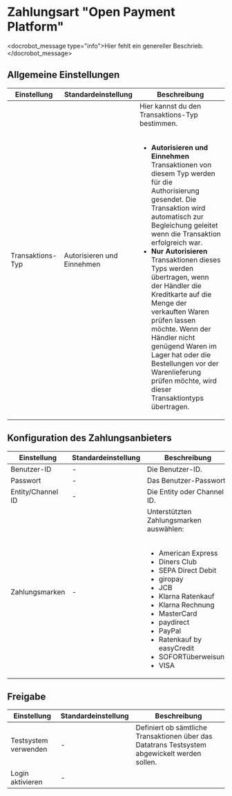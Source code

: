 # Zahlungsart "Open Payment Platform"

<docrobot_message type="info">Hier fehlt ein genereller Beschrieb.</docrobot_message>

## Allgemeine Einstellungen

<table>
	<thead>
		<tr>
			<th>Einstellung</th>
			<th>Standardeinstellung</th>
			<th>Beschreibung</th>
		</tr>
	</thead>
	<tbody>
		<tr>
			<td>Transaktions-Typ</td>
			<td>Autorisieren und Einnehmen</td>
			<td>Hier kannst du den Transaktions-Typ bestimmen.<br><br>
				<ul>
				<li><strong>Autorisieren und Einnehmen</strong><br>
				Transaktionen von diesem Typ werden für die Authorisierung gesendet. Die Transaktion wird automatisch zur Begleichung geleitet wenn die Transaktion erfolgreich war.</li>
				<li><strong>Nur Autorisieren</strong><br>
				Transaktionen dieses Typs werden übertragen, wenn der Händler die Kreditkarte auf die Menge der verkauften Waren prüfen lassen möchte. Wenn der Händler nicht genügend Waren im Lager hat oder die Bestellungen vor der Warenlieferung prüfen möchte, wird dieser Transaktiontyps übertragen.</li>
				</ul>
			</td>
		</tr>
	</tbody>
</table>

## Konfiguration des Zahlungsanbieters

<table>
	<thead>
		<tr>
			<th>Einstellung</th>
			<th>Standardeinstellung</th>
			<th>Beschreibung</th>
		</tr>
	</thead>
	<tbody>
		<tr>
			<td>Benutzer-ID</td>
			<td>-</td>
			<td>Die Benutzer-ID.</td>
		</tr>
		<tr>
			<td>Passwort</td>
			<td>-</td>
			<td>Das Benutzer-Passwort.</td>
		</tr>
		<tr>
			<td>Entity/Channel ID</td>
			<td>-</td>
			<td>Die Entity oder Channel ID.</td>
		</tr>
		<tr>
			<td>Zahlungsmarken</td>
			<td>-</td>
			<td>Unterstützten Zahlungsmarken auswählen:<br><br>
			    <ul>
			        <li>American Express</li>
			        <li>Diners Club</li>
			        <li>SEPA Direct Debit</li>
			        <li>giropay</li>
			        <li>JCB</li>
			        <li>Klarna Ratenkauf</li>
			        <li>Klarna Rechnung</li>
			        <li>MasterCard</li>
			        <li>paydirect</li>
			        <li>PayPal</li>
			        <li>Ratenkauf by easyCredit</li>
			        <li>SOFORTüberweisung</li>
			        <li>VISA</li>
			    </ul>
			</td>
		</tr>
	</tbody>
</table>

## Freigabe

<table>
	<thead>
		<tr>
			<th>Einstellung</th>
			<th>Standardeinstellung</th>
			<th>Beschreibung</th>
		</tr>
	</thead>
	<tbody>
		<tr>
			<td>Testsystem verwenden</td>
			<td>-</td>
			<td>Definiert ob sämtliche Transaktionen über das Datatrans Testsystem abgewickelt werden sollen.</td>
		</tr>
        <tr>
            <td>Login aktivieren</td>
            <td>-</td>
            <td></td>
        </tr>
	</tbody>
</table>